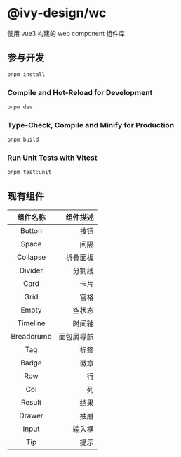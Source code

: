 # @ivy-design/wc

使用 vue3 构建的 web component 组件库

## 参与开发

```sh
pnpm install
```

### Compile and Hot-Reload for Development

```sh
pnpm dev
```

### Type-Check, Compile and Minify for Production

```sh
pnpm build
```

### Run Unit Tests with [Vitest](https://vitest.dev/)

```sh
pnpm test:unit
```

## 现有组件

|    组件名称    |  组件描述 |
|:----------:|------:|
|   Button   |    按钮 |
|   Space    |    间隔 |
|  Collapse  |  折叠面板 |
|  Divider   |   分割线 |
|    Card    |    卡片 |
|    Grid    |    宫格 |
|   Empty    |   空状态 |
|  Timeline  |   时间轴 |
| Breadcrumb | 面包屑导航 |
|    Tag     |    标签 |
|   Badge    |    徽章 |
|    Row     |     行 |
|    Col     |     列 |
|   Result   |    结果 |
|   Drawer   |    抽屉 |
|   Input    |   输入框 |
|    Tip     |    提示 |
